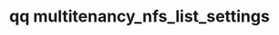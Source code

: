---
category: multitenancy
command: multitenancy_nfs_list_settings
optional_options: []
permalink: /qq-cli-command-guide/multitenancy/multitenancy_nfs_list_settings.html
positional_options: []
sidebar: qq_cli_command_reference_sidebar
summary: This section explains how to use the <code>qq multitenancy_nfs_list_settings</code>
  command.
synopsis: Retrieve NFS settings for all tenant that have tenant-specific settings
  configured
title: qq multitenancy_nfs_list_settings
usage: qq multitenancy_nfs_list_settings [-h]
zendesk_source: qq CLI Command Guide

---
